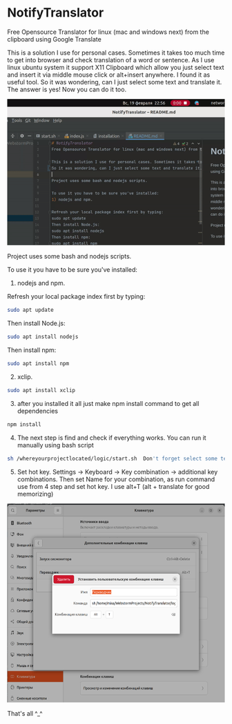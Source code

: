 # NotifyTranslator
Free Opensource Translator for linux (mac and windows next) from the clipboard using Google Translate

This is a solution I use for personal cases. Sometimes it takes too much time to get into browser and check translation of a word or sentence. As I use linux ubuntu system it support X11 Clipboard which allow you just select text and insert it via middle mouse click or alt+insert anywhere. I found it as useful tool.
So it was wondering, can I just select some text and translate it. The answer is yes! Now you can do it too. 

![](https://raw.githubusercontent.com/Killersssurprise/NotifyTranslator/main/public/how_it_work.gif)

Project uses some bash and nodejs scripts.   

To use it you have to be sure you've installed:
1) nodejs and npm. 

Refresh your local package index first by typing:
```sh
sudo apt update
```
Then install Node.js:
```sh
sudo apt install nodejs
```
Then install npm:

```sh
sudo apt install npm
```

2) xclip.
```sh
sudo apt install xclip
```
3) after you installed it all just make npm install command to get all dependencies
```sh
npm install
```
4) The next step is find and check if everything works. You can run it manually using bash script
```sh
sh /whereyourprojectlocated/logic/start.sh  Don't forget select some text before
```
5) Set hot key. Settings -> Keyboard -> Key combination -> additional key combinations. Then set Name for your combination, as run command use from 4 step and set hot key. I use alt+T  (alt + translate for good memorizing) 

<img src="https://raw.githubusercontent.com/Killersssurprise/NotifyTranslator/main/public/screenshot.png" alt="text" width="640" height="460"> 

That's all ^_^
